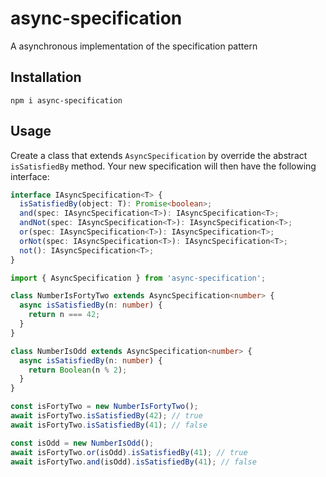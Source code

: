# async-specification

A asynchronous implementation of the specification pattern

## Installation

`npm i async-specification`

## Usage

Create a class that extends `AsyncSpecification` by override the abstract `isSatisfiedBy` method. Your new specification will then have the following interface:

```typescript
interface IAsyncSpecification<T> {
  isSatisfiedBy(object: T): Promise<boolean>;
  and(spec: IAsyncSpecification<T>): IAsyncSpecification<T>;
  andNot(spec: IAsyncSpecification<T>): IAsyncSpecification<T>;
  or(spec: IAsyncSpecification<T>): IAsyncSpecification<T>;
  orNot(spec: IAsyncSpecification<T>): IAsyncSpecification<T>;
  not(): IAsyncSpecification<T>;
}
```

```typescript
import { AsyncSpecification } from 'async-specification';

class NumberIsFortyTwo extends AsyncSpecification<number> {
  async isSatisfiedBy(n: number) {
    return n === 42;
  }
}

class NumberIsOdd extends AsyncSpecification<number> {
  async isSatisfiedBy(n: number) {
    return Boolean(n % 2);
  }
}

const isFortyTwo = new NumberIsFortyTwo();
await isFortyTwo.isSatisfiedBy(42); // true
await isFortyTwo.isSatisfiedBy(41); // false

const isOdd = new NumberIsOdd();
await isFortyTwo.or(isOdd).isSatisfiedBy(41); // true
await isFortyTwo.and(isOdd).isSatisfiedBy(41); // false
```

